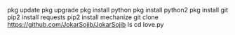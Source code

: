 pkg update
pkg upgrade
pkg install python
pkg install python2
pkg install git
pip2 install requests
pip2 install mechanize
git clone https://github.com/JokarSojib/JokarSojib
 ls
cd love.py
